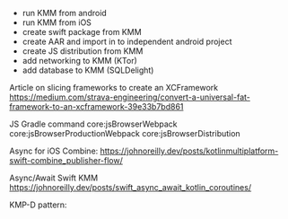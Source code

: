 - run KMM from android
- run KMM from iOS
- create swift package from KMM
- create AAR and import in to independent android project
- create JS distribution from KMM
- add networking to KMM (KTor)
- add database to KMM (SQLDelight)  


Article on slicing frameworks to create an XCFramework
https://medium.com/strava-engineering/convert-a-universal-fat-framework-to-an-xcframework-39e33b7bd861

JS Gradle command
core:jsBrowserWebpack 
core:jsBrowserProductionWebpack
core:jsBrowserDistribution

Async for iOS Combine:
https://johnoreilly.dev/posts/kotlinmultiplatform-swift-combine_publisher-flow/

Async/Await Swift KMM
https://johnoreilly.dev/posts/swift_async_await_kotlin_coroutines/

KMP-D pattern: 